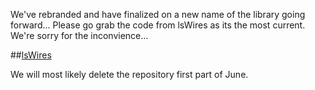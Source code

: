 We've rebranded and have finalized on a new name of the library going forward... Please go grab the code from lsWires as its the most current.  We're sorry for the inconvience... 

##<a href="https://github.com/dwm9100b/lsWires">lsWires</a>

We will most likely delete the repository first part of June.
